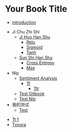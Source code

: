 # Your Book Title

* [introduction](book/README.md)
- Ji Chu Zhi Shi
  - [Ji Huo Han Shu](book/ji-chu-zhi-shi/ji-huo-han-shu/README.md)
    * [Relu](book/ji-chu-zhi-shi/ji-huo-han-shu/relu.md)
    * [Sigmoid](book/ji-chu-zhi-shi/ji-huo-han-shu/sigmoid.md)
    * [Tanh](book/ji-chu-zhi-shi/ji-huo-han-shu/tanh.md)
  - [Sun Shi Han Shu](book/ji-chu-zhi-shi/sun-shi-han-shu/README.md)
    * [Cross Entropy](book/ji-chu-zhi-shi/sun-shi-han-shu/cross_entropy.md)
    * [Mse](book/ji-chu-zhi-shi/sun-shi-han-shu/mse.md)
- Nlp
  - [Sentiment Analysis](book/nlp/sentiment-analysis/README.md)
    - [Tt](book/nlp/sentiment-analysis/tt/README.md)
      * [Ttt](book/nlp/sentiment-analysis/tt/ttt.md)
  * [Test Gitbook](book/nlp/test_gitbook.md)
  * [Test Nlp](book/nlp/test_nlp.md)
- 我的测试
  * [Test](book/我的测试/test.md)
* [Tt 1](book/tt1.md)
* [Typora](book/typora.md)
